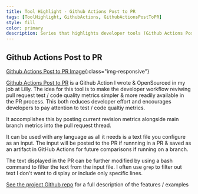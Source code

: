 ```yaml
---
title: Tool Highlight - Github Actions Post to PR
tags: [ToolHighlight, GithubActions, GithubActionsPostToPR]
style: fill
color: primary
description: Series that highlights developer tools (Github Actions Post to PR)
---
```


## Github Actions Post to PR

[Github Actions Post to PR Image](https://user-images.githubusercontent.com/7506174/107294786-1a7e5100-6a3c-11eb-8fd9-2e161d007cf6.png){:class="img-responsive"}


[Github Actions Post to PR](https://github.com/EliLillyCo/github-actions-post-to-pr) is a Github Action I wrote & OpenSourced in my job at Lilly.
The idea for this tool is to make the developer workflow reviwing pull request test / code quality metrics simpler & more readily available in the PR process.
This both reduces developer effort and encourages developers to pay attention to test / code qualtiy metrics.

It accomplishes this by posting current revision metrics alongside main branch metrics into the pull request thread.

It can be used with any language as all it needs is a text file you configure as an input.  The input will be posted to the PR if runnning in a PR & saved as an artifact in GitHub 
Actions for future comparisons if running on a branch.

The text displayed in the PR can be further modified by using a bash command to filter the text from the input file.  I often use ```grep``` to filter out
text I don't want to display or include only specific lines.

[See the project Github repo](https://github.com/EliLillyCo/github-actions-post-to-pr) for a full description of the features / examples


